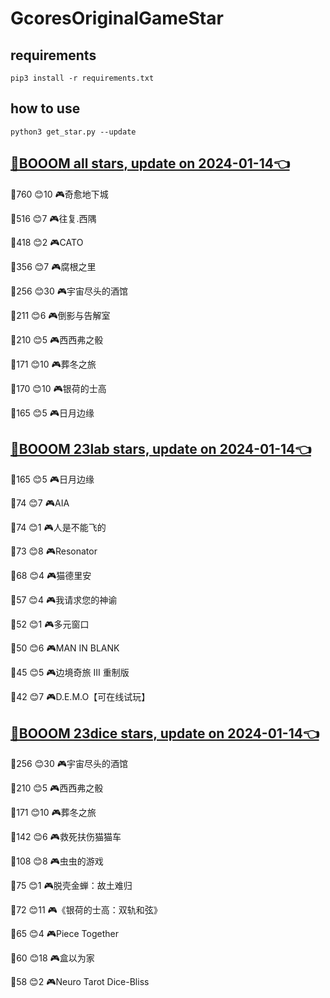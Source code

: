# GcoresOriginalGameStar

## requirements
```
pip3 install -r requirements.txt
```

## how to use
```
python3 get_star.py --update
```

## [🔗BOOOM all stars, update on 2024-01-14👈](https://raw.githack.com/sichaozhang1112/GcoresOriginalGameStar/main/all.html) 
🌟760 😊10  🎮奇愈地下城              

🌟516 😊7   🎮往复.西隅              

🌟418 😊2   🎮CATO               

🌟356 😊7   🎮腐根之里               

🌟256 😊30  🎮宇宙尽头的酒馆            

🌟211 😊6   🎮倒影与告解室             

🌟210 😊5   🎮西西弗之骰              

🌟171 😊10  🎮葬冬之旅               

🌟170 😊10  🎮银荷的士高              

🌟165 😊5   🎮日月边缘               

## [🔗BOOOM 23lab stars, update on 2024-01-14👈](https://raw.githack.com/sichaozhang1112/GcoresOriginalGameStar/main/23lab.html) 
🌟165 😊5   🎮日月边缘               

🌟74  😊7   🎮AIA                

🌟74  😊1   🎮人是不能飞的             

🌟73  😊8   🎮Resonator          

🌟68  😊4   🎮猫德里安               

🌟57  😊4   🎮我请求您的神谕            

🌟52  😊1   🎮多元窗口               

🌟50  😊6   🎮MAN IN BLANK       

🌟45  😊5   🎮边境奇旅 III 重制版       

🌟42  😊7   🎮D.E.M.O【可在线试玩】     

## [🔗BOOOM 23dice stars, update on 2024-01-14👈](https://raw.githack.com/sichaozhang1112/GcoresOriginalGameStar/main/23dice.html) 
🌟256 😊30  🎮宇宙尽头的酒馆            

🌟210 😊5   🎮西西弗之骰              

🌟171 😊10  🎮葬冬之旅               

🌟142 😊6   🎮救死扶伤猫猫车            

🌟108 😊8   🎮虫虫的游戏              

🌟75  😊1   🎮脱壳金蝉：故土难归          

🌟72  😊11  🎮《银荷的士高：双轨和弦》       

🌟65  😊4   🎮Piece Together     

🌟60  😊18  🎮盒以为家               

🌟58  😊2   🎮Neuro Tarot Dice-Bliss

